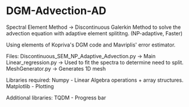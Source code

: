# DGM-Advection-AD
Spectral Element Method -> Discontinuous Galerkin Method to solve the advection equation with adaptive element splititng. (NP-adaptive, Faster)

Using elements of Kopriva's DGM code and Mavriplis' error estimator.

Files: Discontinuous_SEM_NP_Adaptive_Advection.py -> Main Linear_regression.py -> Used to fit the spectra to determine need to split. MeshGenerator.py -> Generates 1D mesh

Libraries required: Numpy - Linear Algebra operations + array structures. Matplotlib - Plotting

Additional libraries: TQDM - Progress bar
